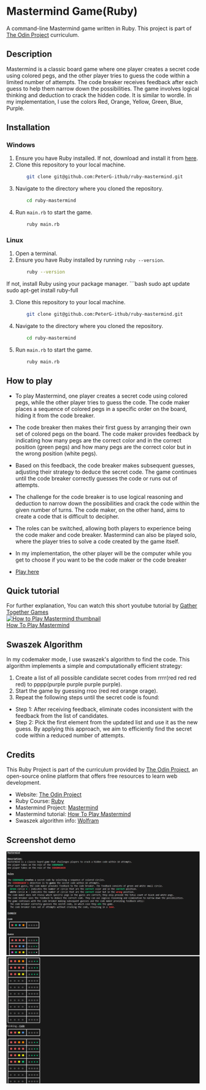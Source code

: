 # Mastermind Game(Ruby)

A command-line Mastermind game written in Ruby. This project is part of [The Odin Project](https://www.theodinproject.com/lessons/ruby-mastermind) curriculum.

## Description

Mastermind is a classic board game where one player creates a secret code using colored pegs, and the other player tries to guess the code within a limited number of attempts. 
The code breaker receives feedback after each guess to help them narrow down the possibilities. The game involves logical thinking and deduction to crack the hidden code. It is
similar to wordle. In my implementation, I use the colors Red, Orange, Yellow, Green, Blue, Purple.

## Installation

### Windows

1. Ensure you have Ruby installed. If not, download and install it from [here](https://www.ruby-lang.org/en/downloads/).
2. Clone this repository to your local machine.
    ```bash
        git clone git@github.com:PeterG-ithub/ruby-mastermind.git
3. Navigate to the directory where you cloned the repository.
    ```bash
        cd ruby-mastermind
4. Run `main.rb` to start the game.
    ```bash
        ruby main.rb

### Linux

1. Open a terminal.
2. Ensure you have Ruby installed by running `ruby --version`. 
    ```bash
        ruby --version
If not, install Ruby using your package manager.
    ```bash
        sudo apt update
        sudo apt-get install ruby-full

3. Clone this repository to your local machine.
    ```bash
        git clone git@github.com:PeterG-ithub/ruby-mastermind.git
4. Navigate to the directory where you cloned the repository.
    ```bash
        cd ruby-mastermind
5. Run `main.rb` to start the game.
    ```bash
        ruby main.rb

## How to play
- To play Mastermind, one player creates a secret code using colored pegs, while the other player tries to guess the code. 
The code maker places a sequence of colored pegs in a specific order on the board, hiding it from the code breaker.

- The code breaker then makes their first guess by arranging their own set of colored pegs on the board. 
The code maker provides feedback by indicating how many pegs are the correct color and in the correct position (green pegs) 
and how many pegs are the correct color but in the wrong position (white pegs).

- Based on this feedback, the code breaker makes subsequent guesses, adjusting their strategy to deduce the secret code. 
The game continues until the code breaker correctly guesses the code or runs out of attempts.

- The challenge for the code breaker is to use logical reasoning and deduction to narrow down the possibilities and crack 
the code within the given number of turns. The code maker, on the other hand, aims to create a code that is difficult to decipher.

- The roles can be switched, allowing both players to experience being the code maker and code breaker. Mastermind can also 
be played solo, where the player tries to solve a code created by the game itself.

- In my implementation, the other player will be the computer while you get to choose if you want to be the code maker or the code breaker

- [Play here](https://replit.com/@Petahs/ruby-mastermind)
## Quick tutorial
For further explanation, You can watch this short youtube tutorial by [Gather Together Games](https://www.youtube.com/@GatherTogetherGames)\
[![How to Play Mastermind thumbnail](https://i.ytimg.com/vi/Dn0iqlY5tMU/hq720.jpg?sqp=-oaymwEcCOgCEMoBSFXyq4qpAw4IARUAAIhCGAFwAcABBg==&rs=AOn4CLC-xlUdXpb5Q4vLn2XtQ_nGh2VPUA)](https://youtu.be/Dn0iqlY5tMU)\
[How To Play Mastermind](https://youtu.be/Dn0iqlY5tMU)

## Swaszek Algorithm
In my codemaker mode, I use swaszek's algorithm to find the code. This algorithm implements a simple and computationally efficient strategy:
1. Create a list of all possible candidate secret codes from rrrr(red red red red) to pppp(purple purple purple purple).
2. Start the game by guessing rroo (red red orange orage).
3. Repeat the following steps until the secret code is found:
- Step 1: After receiving feedback, eliminate codes inconsistent with the feedback from the list of candidates.
- Step 2: Pick the first element from the updated list and use it as the new guess.
By applying this approach, we aim to efficiently find the secret code within a reduced number of attempts.

## Credits

This Ruby Project is part of the curriculum provided by [The Odin Project](https://www.theodinproject.com/), an open-source online platform that offers free resources to learn web development.
- Website: [The Odin Project](https://www.theodinproject.com/)
- Ruby Course: [Ruby](https://www.theodinproject.com/paths/full-stack-ruby-on-rails/courses/ruby)
- Mastermind Project: [Mastermind](https://www.theodinproject.com/lessons/ruby-mastermind)
- Mastermind tutorial: [How To Play Mastermind](https://youtu.be/Dn0iqlY5tMU)
- Swaszek algorithm info: [Wolfram](https://mathworld.wolfram.com/Mastermind.html)

## Screenshot demo

![Demo0](images/demo0.png)
![Demo](images/demo.png)